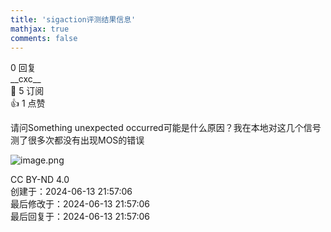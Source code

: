 ```yaml
---
title: 'sigaction评测结果信息'
mathjax: true
comments: false
---
```

<div class="post-info">0 回复</div>

<div id="reply-0" class="reply">
<div class="reply-header">
<span>&#x5F;&#x5F;cxc&#x5F;&#x5F;</span>
<div class="reply-badges"><div class="badge badge-subscribes">&#x1F516;&#xFE0E; 5 订阅</div><div class="badge badge-likes">&#x1F44D;&#xFE0E; 1 点赞</div></div>
</div>
<div class="reply-text">

请问Something unexpected occurred可能是什么原因？我在本地对这几个信号测了很多次都没有出现MOS的错误

![image.png](/images/os-discussions/295/image.png)

</div>
<div class="reply-footer">
<span>CC BY-ND 4.0</span>
<div class="reply-datetime">
创建于：<time datetime="2024-06-13T21:57:06.323013+08:00" title="2024-06-13T21:57:06.323013+08:00">2024-06-13 21:57:06</time>
<br>最后修改于：<time datetime="2024-06-13T21:57:06.323013+08:00" title="2024-06-13T21:57:06.323013+08:00">2024-06-13 21:57:06</time>
<br>最后回复于：<time datetime="2024-06-13T21:57:06.323013+08:00" title="2024-06-13T21:57:06.323013+08:00">2024-06-13 21:57:06</time>
</div>
</div>
<div style="clear: both;"></div>
</div>


